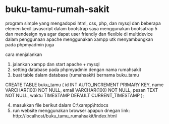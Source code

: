 # buku-tamu-rumah-sakit
program simple yang mengadopsi html, css, php, dan mysql dan beberapa elemen kecil javascript dalam bootstrap
saya menggunakan bootsatrap 5 dan mendesign nya agar dapat user friendly dan flexible di multidevice
dalam penggunaan apache menggunakan xampp utk menyambungkan pada phpmyadmin juga

cara menjalankan
1. jalankan xampp dan start apache + mysql
2. setting database pada phpmyadmin dengan nama rumahsakit
3. buat table dalam database (rumahsakit) bernama buku_tamu 

CREATE TABLE buku_tamu (
    id INT AUTO_INCREMENT PRIMARY KEY,
    name VARCHAR(100) NOT NULL,
    email VARCHAR(100) NOT NULL,
    pesan TEXT NOT NULL,
    waktu TIMESTAMP DEFAULT CURRENT_TIMESTAMP
);


4. masukkan file berikut dalam C:\xampp\htdocs
5. run website menggunakan browser apapun dnegan link:
   http://localhost/buku_tamu_rumahsakit/index.html
